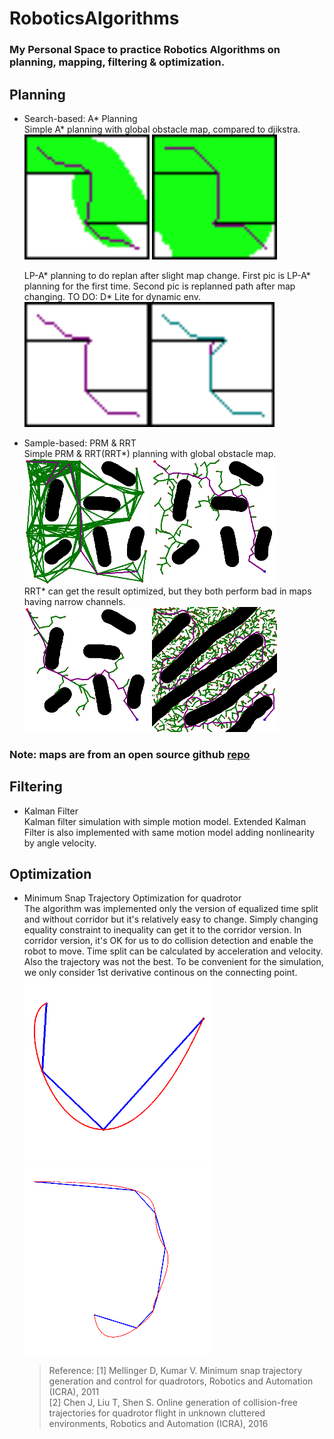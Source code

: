 # RoboticsAlgorithms

### My Personal Space to practice Robotics Algorithms on planning, mapping, filtering & optimization.

## Planning

- Search-based: A* Planning\
  Simple A* planning with global obstacle map, compared to djikstra.\
  !["A*"](./results/planning/astar.png) !["Djikstra"](./results/planning/djikstra.png)

  LP-A* planning to do replan after slight map change. First pic is LP-A* planning for the first time. Second pic is replanned path after map changing. TO DO: D* Lite for dynamic env.\
  !["LPA*-1"](./results/planning/lpastar1.png)!["LPA*-2"](./results/planning/lpastar2.png)

- Sample-based: PRM & RRT\
  Simple PRM & RRT(RRT*) planning with global obstacle map.\
  !["PRM"](./results/planning/prm.png) !["RRT"](./results/planning/rrt.png)\
  RRT* can get the result optimized, but they both perform bad in maps having narrow channels.\
  !["RRT*"](./results/planning/rrt_star.png) !["RRT_Tough"](./results/planning/rrt2.png)

### Note: maps are from an open source github  [repo](https://github.com/XM522706601/robotics_tutorial_for_zhihu)

## Filtering

- Kalman Filter\
  Kalman filter simulation with simple motion model. Extended Kalman Filter is also implemented with same motion model adding nonlinearity by angle velocity.

## Optimization

- Minimum Snap Trajectory Optimization for quadrotor\
  The algorithm was implemented only the version of equalized time split and without corridor but it's relatively easy to change. Simply changing equality constraint to inequality can get it to the corridor version. In corridor version, it's OK for us to do collision detection and enable the robot to move. Time split can be calculated by acceleration and velocity. Also the trajectory was not the best. To be convenient for the simulation, we only consider 1st derivative continous on the connecting point.\
  !["Minimum_snap"](./results/optimization/minimum_snapQP.png)!["ContinuousOpitimization"](results/optimization/minimum_snap2.png)
  >Reference: [1] Mellinger D, Kumar V. Minimum snap trajectory generation and control for quadrotors, Robotics and Automation (ICRA), 2011\
  >[2] Chen J, Liu T, Shen S. Online generation of collision-free trajectories for quadrotor flight in unknown cluttered environments, Robotics and Automation (ICRA), 2016
